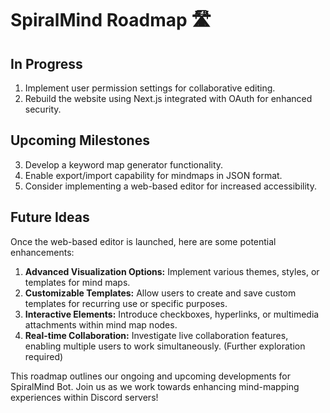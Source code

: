 # SpiralMind Roadmap 🛣️

## In Progress

1. Implement user permission settings for collaborative editing.
2. Rebuild the website using Next.js integrated with OAuth for enhanced security.

## Upcoming Milestones

3. Develop a keyword map generator functionality.
4. Enable export/import capability for mindmaps in JSON format.
5. Consider implementing a web-based editor for increased accessibility.

## Future Ideas

Once the web-based editor is launched, here are some potential enhancements:

1. **Advanced Visualization Options:** Implement various themes, styles, or templates for mind maps.
2. **Customizable Templates:** Allow users to create and save custom templates for recurring use or specific purposes.
3. **Interactive Elements:** Introduce checkboxes, hyperlinks, or multimedia attachments within mind map nodes.
4. **Real-time Collaboration:** Investigate live collaboration features, enabling multiple users to work simultaneously. (Further exploration required)

This roadmap outlines our ongoing and upcoming developments for SpiralMind Bot. Join us as we work towards enhancing mind-mapping experiences within Discord servers!
